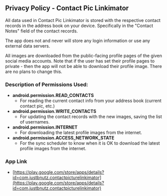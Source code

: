 ## Privacy Policy - Contact Pic Linkimator

All data used in Contact Pic Linkimator is stored with the respective contact records in the address book on your device. Specifically in the "Contact Notes" field of the contact records.

The app does not and never will store any login information or use any external data servers.

All images are downloaded from the public-facing profile pages of the given social media accounts. Note that if the user has set their profile pages to private - then the app will not be able to download their profile image. There are no plans to change this.

### Description of Permissions Used:

 - **android.permission.READ_CONTACTS**
   - For reading the current contact info from your address book (current contact pic, etc.)
 - **android.permission.WRITE_CONTACTS**
   - For updating the contact records with the new images, saving the list of usernames.
 - **android.permission.INTERNET**
   - For downloading the latest profile images from the internet.
 - **android.permission.ACCESS_NETWORK_STATE**
   - For the sync scheduler to know when it is OK to download the latest profile images from the internet.

### App Link
 - [https://play.google.com/store/apps/details?id=com.justbnutz.contactpicturelinkimator](https://play.google.com/store/apps/details?id=com.justbnutz.contactpicturelinkimator)
